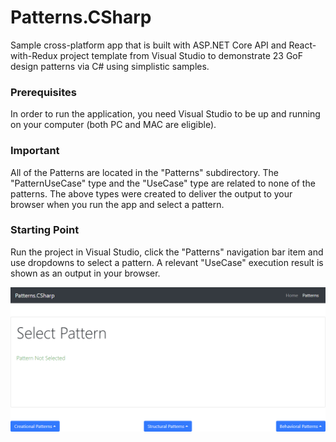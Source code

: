# Patterns.CSharp
Sample cross-platform app that is built with ASP.NET Core API and React-with-Redux project template from Visual Studio 
to demonstrate 23 GoF design patterns via C# using simplistic samples.

### Prerequisites 
In order to run the application, you need Visual Studio to be up and running on your computer (both PC and MAC are eligible).

### Important
All of the Patterns are located in the "Patterns" subdirectory. 
The "PatternUseCase" type and the "UseCase" type are related to none of the patterns. 
The above types were created to deliver the output to your browser when you run the app and select a pattern.

### Starting Point
Run the project in Visual Studio, click the "Patterns" navigation bar item and use dropdowns to select a pattern.
A relevant "UseCase" execution result is shown as an output in your browser.

![Web application screenshot](screenshot.PNG)